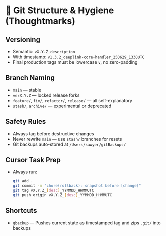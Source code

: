 # 🧬 Git Structure & Hygiene (Thoughtmarks)

## Versioning
- Semantic: `vX.Y.Z_description`
- With timestamp: `v1.3.2_deeplink-core-handler_250629_1330UTC`
- Final production tags must be lowercase `v`, no zero-padding

## Branch Naming
- `main` — stable
- `verX.Y.Z` — locked release forks
- `feature/`, `fix/`, `refactor/`, `release/` — all self-explanatory
- `stash/`, `archive/` — experimental or deprecated

## Safety Rules
- Always tag before destructive changes
- Never rewrite `main` — use `stash/` branches for resets
- Git backups auto-stored at `/Users/sawyer/gitBackups/`

## Cursor Task Prep
- Always run:
  ```bash
  git add .
  git commit -m "chore(rollback): snapshot before [change]"
  git tag vX.Y.Z_[desc]_YYMMDD_HHMMUTC
  git push origin vX.Y.Z_[desc]_YYMMDD_HHMMUTC
  ```

## Shortcuts
- `gbackup` — Pushes current state as timestamped tag and zips `.git/` into backups
